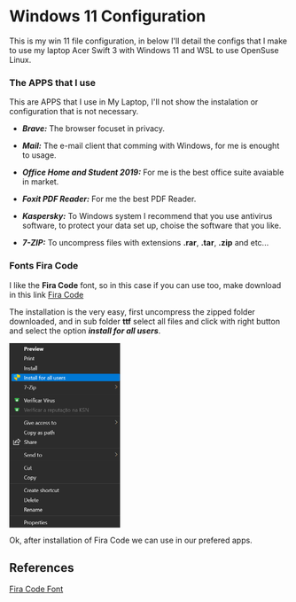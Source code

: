 # Windows 11 Configuration

This is my win 11 file configuration, in below I'll detail the configs that I make to use my laptop Acer Swift 3 with Windows 11 and WSL to use OpenSuse Linux.


### The APPS that I use

This are APPS that I use in My Laptop, I'll not show the instalation or configuration that is not necessary.

* ***Brave:*** The browser focuset in privacy. 

* ***Mail:*** The e-mail client that comming with Windows, for me is enought to usage.

* ***Office Home and Student 2019:*** For me is the best office suite avaiable in market.

* ***Foxit PDF Reader:*** For me the best PDF Reader. 

* ***Kaspersky:*** To Windows system I recommend that you use antivirus software, to protect your data set up, choise the software that you like.

* ***7-ZIP:*** To uncompress files with extensions **.rar**, **.tar**, **.zip** and etc...

### Fonts Fira Code

I like the **Fira Code** font, so in this case if you can use too, make download in this link [Fira Code](https://github.com/tonsky/FiraCode/releases/download/6/Fira_Code_v6.zip)

The installation is the very easy, first uncompress the zipped folder downloaded, and in sub folder **ttf** select all files and click with right button and select the option ***install for all users***.



<img align="center" src="https://github.com/landex/Windows-11/blob/main/win_11_images/Screenshot_20211130_115628.png" alt="drawing" width="200"/>



Ok, after installation of Fira Code we can use in our prefered apps.

## References
[Fira Code Font](https://github.com/tonsky/FiraCode)
